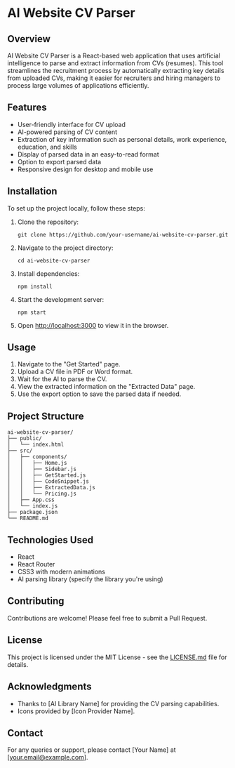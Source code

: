 # AI Website CV Parser

## Overview

AI Website CV Parser is a React-based web application that uses artificial intelligence to parse and extract information from CVs (resumes). This tool streamlines the recruitment process by automatically extracting key details from uploaded CVs, making it easier for recruiters and hiring managers to process large volumes of applications efficiently.

## Features

- User-friendly interface for CV upload
- AI-powered parsing of CV content
- Extraction of key information such as personal details, work experience, education, and skills
- Display of parsed data in an easy-to-read format
- Option to export parsed data
- Responsive design for desktop and mobile use

## Installation

To set up the project locally, follow these steps:

1. Clone the repository:
   ```
   git clone https://github.com/your-username/ai-website-cv-parser.git
   ```

2. Navigate to the project directory:
   ```
   cd ai-website-cv-parser
   ```

3. Install dependencies:
   ```
   npm install
   ```

4. Start the development server:
   ```
   npm start
   ```

5. Open [http://localhost:3000](http://localhost:3000) to view it in the browser.

## Usage

1. Navigate to the "Get Started" page.
2. Upload a CV file in PDF or Word format.
3. Wait for the AI to parse the CV.
4. View the extracted information on the "Extracted Data" page.
5. Use the export option to save the parsed data if needed.

## Project Structure

```
ai-website-cv-parser/
├── public/
│   └── index.html
├── src/
│   ├── components/
│   │   ├── Home.js
│   │   ├── Sidebar.js
│   │   ├── GetStarted.js
│   │   ├── CodeSnippet.js
│   │   ├── ExtractedData.js
│   │   └── Pricing.js
│   ├── App.css
│   └── index.js
├── package.json
└── README.md
```

## Technologies Used

- React
- React Router
- CSS3 with modern animations
- AI parsing library (specify the library you're using)

## Contributing

Contributions are welcome! Please feel free to submit a Pull Request.

## License

This project is licensed under the MIT License - see the [LICENSE.md](LICENSE.md) file for details.

## Acknowledgments

- Thanks to [AI Library Name] for providing the CV parsing capabilities.
- Icons provided by [Icon Provider Name].

## Contact

For any queries or support, please contact [Your Name] at [your.email@example.com].
